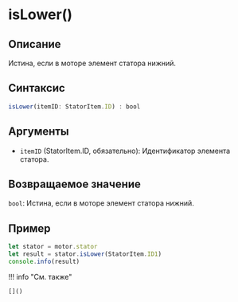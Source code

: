 # isLower()

## Описание
Истина, если в моторе элемент статора нижний.

## Синтаксис
```javascript
isLower(itemID: StatorItem.ID) : bool
```

## Аргументы
- `itemID` (StatorItem.ID, обязательно): Идентификатор элемента статора.

## Возвращаемое значение
`bool`: Истина, если в моторе элемент статора нижний.

## Пример
```javascript linenums="1"
let stator = motor.stator
let result = stator.isLower(StatorItem.ID1)
console.info(result)
```

!!! info "См. также"

    []()

